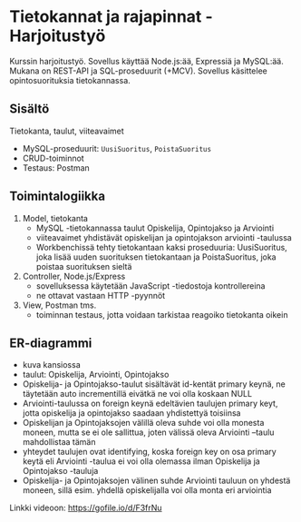 # Tietokannat ja rajapinnat - Harjoitustyö

Kurssin harjoitustyö. Sovellus käyttää Node.js:ää, Expressiä ja MySQL:ää. Mukana on REST-API ja SQL-proseduurit (+MCV). Sovellus käsittelee opintosuorituksia tietokannassa.

## Sisältö
 Tietokanta, taulut, viiteavaimet
- MySQL-proseduurit: `UusiSuoritus`, `PoistaSuoritus`
- CRUD-toiminnot
- Testaus: Postman

## Toimintalogiikka
1. Model, tietokanta
    - MySQL -tietokannassa taulut Opiskelija, Opintojakso ja Arviointi
    - viiteavaimet yhdistävät opiskelijan ja opintojakson arviointi -taulussa
    - Workbenchissä tehty tietokantaan kaksi proseduuria: UusiSuoritus, joka lisää uuden suorituksen tietokantaan ja PoistaSuoritus, joka poistaa suorituksen sieltä
2. Controller, Node.js/Express
    - sovelluksessa käytetään JavaScript -tiedostoja kontrollereina
    - ne ottavat vastaan HTTP -pyynnöt
3. View, Postman tms.
    - toiminnan testaus, jotta voidaan tarkistaa reagoiko tietokanta oikein

## ER-diagrammi
- kuva kansiossa
- taulut: Opiskelija, Arviointi, Opintojakso
- Opiskelija- ja Opintojakso-taulut sisältävät id-kentät primary keynä, ne täytetään auto incrementillä eivätkä ne voi olla koskaan NULL
- Arviointi-taulussa on foreign keynä edeltävien taulujen primary keyt, jotta opiskelija ja opintojakso saadaan yhdistettyä toisiinsa
- Opiskelijan ja Opintojaksojen välillä oleva suhde voi olla monesta moneen, mutta se ei ole sallittua, joten välissä oleva Arviointi –taulu mahdollistaa tämän
- yhteydet taulujen ovat identifying, koska foreign key on osa primary keytä eli Arviointi -taulua ei voi olla olemassa ilman Opiskelija ja Opintojakso -tauluja
- Opiskelija- ja Opintojaksojen välinen suhde Arviointi tauluun on yhdestä moneen, sillä esim. yhdellä opiskelijalla voi olla monta eri arviointia

Linkki videoon: https://gofile.io/d/F3frNu





